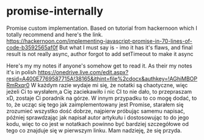 # promise-internally
Promise custom implementation.
Based on tutorial from hackernoon which I totally recommend and here's the link.
https://hackernoon.com/implementing-javascript-promise-in-70-lines-of-code-b3592565af0f
But what I must say is - imo it has it's flaws, and final result is not really async, author forgot to add setTimeout to make it async

Here's my my notes if anyone's somehow get to read it. As their my notes it's in polish
https://onedrive.live.com/edit.aspx?resid=A400E7769587715A!38165&ithint=file%2cdocx&authkey=!AGhiMBOPRmRxqr0
W każdym razie wydaje mi się, że notatki są chaotyczne, więc jeżeli Ci to wysłałem,a Cię zaciekawiło i nic CI to nie dało, to przepraszam xD, zostaje Ci poradnik na górze. W innym przypadku to co mogę dodać, to to, że ucząc się tego jak zaimplementowany jest Promise, starałem się zrozumieć wszystko dość dobrze, najpierw próbując samemu napisać, później sprawdzając jak napisał autor artykułu i dostosowując to do jego kodu, więc to co jest w notatkach powinno być bardziej szczegółowe od tego co znajduje się w pierwszym linku. Mam nadzieję, że się przyda.
